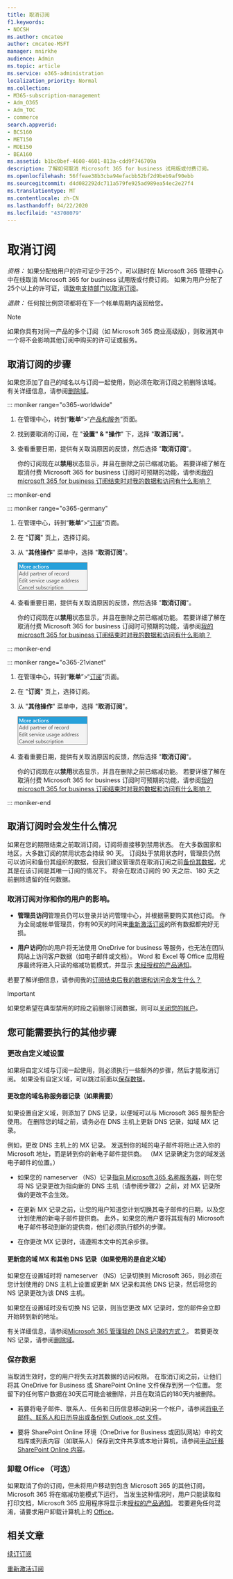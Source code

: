 ```yaml
---
title: 取消订阅
f1.keywords:
- NOCSH
ms.author: cmcatee
author: cmcatee-MSFT
manager: mnirkhe
audience: Admin
ms.topic: article
ms.service: o365-administration
localization_priority: Normal
ms.collection:
- M365-subscription-management
- Adm_O365
- Adm_TOC
- commerce
search.appverid:
- BCS160
- MET150
- MOE150
- BEA160
ms.assetid: b1bc0bef-4608-4601-813a-cdd9f746709a
description: 了解如何取消 Microsoft 365 for business 试用版或付费订阅。
ms.openlocfilehash: 56ffeae38b3cba94efacbb52bf2d9beb9af90ebb
ms.sourcegitcommit: d4d082292dc711a579fe925ad989ea54ec2e27f4
ms.translationtype: MT
ms.contentlocale: zh-CN
ms.lasthandoff: 04/22/2020
ms.locfileid: "43708079"
---
```

# <a name="cancel-your-subscription"></a>取消订阅

*资格：* 如果分配给用户的许可证少于25个，可以随时在 Microsoft 365 管理中心中在线取消 Microsoft 365 for business 试用版或付费订阅。 如果为用户分配了25个以上的许可证，请[致电支持部门以取消订阅](../../admin/contact-support-for-business-products.md)。

*退款：* 任何按比例贷项都将在下一个帐单周期内返回给您。

> [!NOTE]
> 如果你具有对同一产品的多个订阅（如 Microsoft 365 商业高级版），则取消其中一个将不会影响其他订阅中购买的许可证或服务。

## <a name="steps-to-cancel-your-subscription"></a>取消订阅的步骤

如果您添加了自己的域名以与订阅一起使用，则必须在取消订阅之前删除该域。 有关详细信息，请参阅[删除域](../../admin/get-help-with-domains/remove-a-domain.md)。

::: moniker range="o365-worldwide"

1. 在管理中心，转到“**账单**”\>“<a href="https://go.microsoft.com/fwlink/p/?linkid=842054" target="_blank">产品和服务</a>”页面。

2. 找到要取消的订阅，在 "**设置" & "操作**" 下，选择 "**取消订阅**"。

3. 查看重要日期，提供有关取消原因的反馈，然后选择 "**取消订阅**"。

    你的订阅现在以**禁用**状态显示，并且在删除之前已缩减功能。 若要详细了解在取消付费 Microsoft 365 for business 订阅时可预期的功能，请参阅[我的 microsoft 365 for business 订阅结束时对我的数据和访问有什么影响？](what-if-my-subscription-expires.md)

::: moniker-end

::: moniker range="o365-germany"

1. 在管理中心，转到“**账单**”\>“<a href="https://go.microsoft.com/fwlink/p/?linkid=847745" target="_blank">订阅</a>”页面。

2. 在 "**订阅**" 页上，选择订阅。

3. 从 "**其他操作**" 菜单中，选择 "**取消订阅**"。

    ![关闭 "更多操作" 菜单。](../../media/befa74b7-62c1-42a3-a38e-db76a1c97dba.png)

4. 查看重要日期，提供有关取消原因的反馈，然后选择 "**取消订阅**"。

    你的订阅现在以**禁用**状态显示，并且在删除之前已缩减功能。 若要详细了解在取消付费 Microsoft 365 for business 订阅时可预期的功能，请参阅[我的 microsoft 365 for business 订阅结束时对我的数据和访问有什么影响？](what-if-my-subscription-expires.md)

::: moniker-end

::: moniker range="o365-21vianet"

1. 在管理中心，转到“**账单**”\>“<a href="https://go.microsoft.com/fwlink/p/?linkid=850626" target="_blank">订阅</a>”页面。

2. 在 "**订阅**" 页上，选择订阅。

3. 从 "**其他操作**" 菜单中，选择 "**取消订阅**"。

    ![关闭 "更多操作" 菜单。](../../media/befa74b7-62c1-42a3-a38e-db76a1c97dba.png)

4. 查看重要日期，提供有关取消原因的反馈，然后选择 "**取消订阅**"。

    你的订阅现在以**禁用**状态显示，并且在删除之前已缩减功能。 若要详细了解在取消付费 Microsoft 365 for business 订阅时可预期的功能，请参阅[我的 microsoft 365 for business 订阅结束时对我的数据和访问有什么影响？](what-if-my-subscription-expires.md)

::: moniker-end

## <a name="what-happens-when-you-cancel-a-subscription"></a>取消订阅时会发生什么情况

如果在您的期限结束之前取消订阅，订阅将直接移到禁用状态。 在大多数国家和地区，大多数订阅的禁用状态会持续 90 天。 订阅处于禁用状态时，管理员仍然可以访问和备份其组织的数据，但我们建议管理员在取消订阅之前[备份其数据](back-up-data-before-switching-plans.md)，尤其是在该订阅是其唯一订阅的情况下。 将会在取消订阅的 90 天之后、180 天之前删除遗留的任何数据。

### <a name="what-to-expect-for-you-and-your-users-if-you-cancel-a-subscription"></a>取消订阅对你和你的用户的影响。
  
- **管理员访问**管理员仍可以登录并访问管理中心，并根据需要购买其他订阅。 作为全局或帐单管理员，你有90天的时间来[重新激活订阅](reactivate-your-subscription.md)的所有数据都完好无损。

- **用户访问**你的用户将无法使用 OneDrive for business 等服务，也无法在团队网站上访问客户数据（如电子邮件或文档）。 Word 和 Excel 等 Office 应用程序最终将进入只读的缩减功能模式，并显示 [未经授权的产品通知](https://support.office.com/article/0d23d3c0-c19c-4b2f-9845-5344fedc4380.aspx)。

若要了解详细信息，请参阅我的[订阅结束后我的数据和访问会发生什么？](what-if-my-subscription-expires.md)

> [!IMPORTANT]
> 如果您希望在典型禁用的时段之前删除订阅数据，则可以[关闭您的帐户](../close-your-account.md)。

## <a name="other-steps-you-might-have-to-take"></a>您可能需要执行的其他步骤

### <a name="change-custom-domain-settings"></a>更改自定义域设置

如果将自定义域与订阅一起使用，则必须执行一些额外的步骤，然后才能取消订阅。 如果没有自定义域，可以跳过前面以[保存数据](#save-your-data)。

#### <a name="change-your-domain-nameserver-records-if-needed"></a>更改您的域名称服务器记录（如果需要）

如果设置自定义域，则添加了 DNS 记录，以便域可以与 Microsoft 365 服务配合使用。 在删除您的域之前，请务必在 DNS 主机上更新 DNS 记录，如域 MX 记录。

例如，更改 DNS 主机上的 MX 记录。 发送到你的域的电子邮件将阻止进入你的 Microsoft 地址，而是转到你的新电子邮件提供商。 （MX 记录确定为您的域发送电子邮件的位置。）

- 如果您的 nameserver （NS）记录[指向 Microsoft 365 名称服务器](../../admin/setup/add-domain.md)，则在您将 NS 记录更改为指向新的 DNS 主机（请参阅步骤2）之前，对 MX 记录所做的更改不会生效。

- 在更新 MX 记录之前，让您的用户知道您计划切换其电子邮件的日期，以及您计划使用的新电子邮件提供商。 此外，如果您的用户要将其现有的 Microsoft 电子邮件移动到新的提供商，他们必须执行额外的步骤。

- 在你更改 MX 记录时，请遵照本文中的其余步骤。

#### <a name="update-your-domain-mx-and-other-dns-records-if-youre-using-a-custom-domain"></a>更新您的域 MX 和其他 DNS 记录（如果使用的是自定义域）

如果您在设置域时将 nameserver （NS）记录切换到 Microsoft 365，则必须在您计划使用的 DNS 主机上设置或更新 MX 记录和其他 DNS 记录，然后将您的 NS 记录更改为该 DNS 主机。

如果您在设置域时没有切换 NS 记录，则当您更改 MX 记录时，您的邮件会立即开始转到新的地址。

有关详细信息，请参阅[Microsoft 365 管理我的 DNS 记录的方式？](../../admin/setup/domains-faq.md#how-does-office-365-manage-my-dns-records)。 若要更改 NS 记录，请参阅[删除域](../../admin/get-help-with-domains/remove-a-domain.md)。

### <a name="save-your-data"></a>保存数据

当取消生效时，您的用户将失去对其数据的访问权限。 在取消订阅之前，让他们将其 OneDrive for Business 或 SharePoint Online 文件保存到另一个位置。 您留下的任何客户数据在30天后可能会被删除，并且在取消后的180天内被删除。

- 若要将电子邮件、联系人、任务和日历信息移动到另一个帐户，请参阅[将电子邮件、联系人和日历导出或备份到 Outlook .pst 文件](https://support.office.com/article/14252b52-3075-4e9b-be4e-ff9ef1068f91.aspx)。

- 要将 SharePoint Online 环境（OneDrive for Business 或团队网站）中的文档库或列表内容（如联系人）保存到文件共享或本地计算机，请参阅[手动迁移 SharePoint Online 内容](https://support.microsoft.com/kb/2783484)。

### <a name="uninstall-office-optional"></a>卸载 Office （可选）

如果取消了你的订阅，但未将用户移动到包含 Microsoft 365 的其他订阅，Microsoft 365 将在缩减功能模式下运行。 当发生这种情况时，用户只能读取和打印文档，Microsoft 365 应用程序将显示未[授权的产品通知](https://support.office.com/article/0d23d3c0-c19c-4b2f-9845-5344fedc4380.aspx)。 若要避免任何混淆，请要求用户卸载计算机上的 [Office](https://support.office.com/article/9dd49b83-264a-477a-8fcc-2fdf5dbf61d8.aspx)。

## <a name="related-articles"></a>相关文章

[续订订阅](renew-your-subscription.md)

[重新激活订阅](reactivate-your-subscription.md)